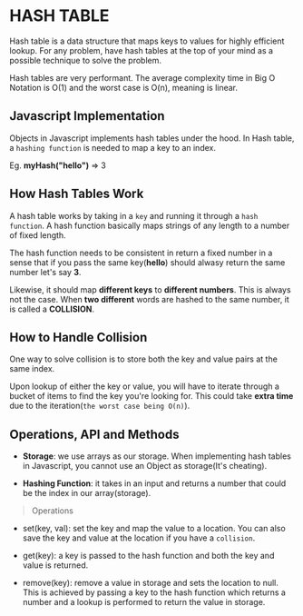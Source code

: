 # HASH TABLE

Hash table is a data structure that maps keys to values for highly efficient lookup.
For any problem, have hash tables at the top of your mind as a possible technique to solve
the problem.

Hash tables are very performant. The average complexity time in Big O Notation is O(1) and the worst
case is O(n), meaning is linear.

## Javascript Implementation

Objects in Javascript implements hash tables under the hood.
In Hash table, a `hashing function` is needed to map a key to an index.

Eg. **myHash("hello")** => 3 

## How Hash Tables Work

A hash table works by taking in a `key` and running it through a `hash function`.  A hash function basically maps strings of any length to a number of fixed length.

The hash function needs to be consistent in return a fixed number in a sense that if you pass the same key(**hello**) should alwasy return the same number let's say **3**.

Likewise, it should map **different keys** to **different numbers**. This is always not the case. When **two different** words are hashed to the same number, it is called a **COLLISION**.

## How to Handle Collision

One way to solve collision is to store both the key and value pairs at the same index. 

Upon lookup of either the key or value, you will have to iterate through a bucket of items to find the key you're looking for. This could take **extra time** due to the iteration(`the worst case being O(n)`).

## Operations, API and Methods

- **Storage**: we use arrays as our storage. When implementing hash tables in Javascript, you cannot use an Object as storage(It's cheating).

- **Hashing Function**: it takes in an input and returns a number that could be the index in our array(storage).

> Operations

- set(key, val): set the key and map the value to a location. You can also save the key and value at the location if you have a `collision`.

- get(key): a key is passed to the hash function and both the key and value is returned.

- remove(key): remove a value in storage and sets the location to null. This is achieved by passing a key to the hash function which returns a number and a lookup is performed to return the value in storage.